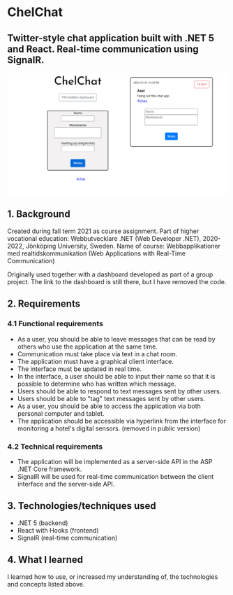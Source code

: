 # ChelChat

## Twitter-style chat application built with .NET 5 and React. Real-time communication using SignalR.

![chel-chat](chel-chat.png)

## 1. Background

Created during fall term 2021 as course assignment. Part of higher vocational education: Webbutvecklare .NET (Web Developer .NET), 2020-2022, Jönköping University, Sweden. Name of course: Webbapplikationer med realtidskommunikation (Web Applications with Real-Time Communication)

Originally used together with a dashboard developed as part of a group project. The link to the dashboard is still there, but I have removed the code.

## 2. Requirements

### 4.1 Functional requirements

* As a user, you should be able to leave messages that can be read by others who use the application at the same time.
* Communication must take place via text in a chat room.
* The application must have a graphical client interface.
* The interface must be updated in real time.
* In the interface, a user should be able to input their name so that it is possible to determine who has written which message.
* Users should be able to respond to text messages sent by other users.
* Users should be able to "tag" text messages sent by other users.
* As a user, you should be able to access the application via both personal computer and tablet.
* The application should be accessible via hyperlink from the interface for monitoring a hotel's digital sensors. (removed in public version)

### 4.2 Technical requirements

* The application will be implemented as a server-side API in the ASP .NET Core framework.
* SignalR will be used for real-time communication between the client interface and the server-side API.

## 3. Technologies/techniques used

* .NET 5 (backend)
* React with Hooks (frontend)
* SignalR (real-time communication)

## 4. What I learned

I learned how to use, or increased my understanding of, the technologies and concepts listed above.
